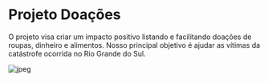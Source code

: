 # Projeto Doações

O projeto visa criar um impacto positivo listando e facilitando doações de roupas, dinheiro e alimentos. Nosso principal objetivo é ajudar as vítimas da catástrofe ocorrida no Rio Grande do Sul.

![jpeg](https://github.com/LucasBrandao18/Trabalho-Final-/assets/160497943/a59f972e-d5e5-42ac-9848-1c34b13886cd)

